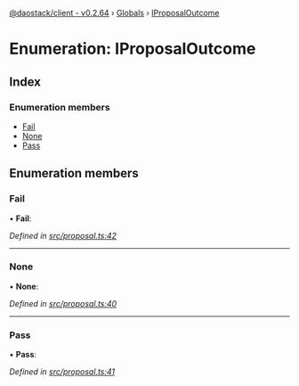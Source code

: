 [@daostack/client - v0.2.64](../README.md) › [Globals](../globals.md) › [IProposalOutcome](iproposaloutcome.md)

# Enumeration: IProposalOutcome

## Index

### Enumeration members

* [Fail](iproposaloutcome.md#fail)
* [None](iproposaloutcome.md#none)
* [Pass](iproposaloutcome.md#pass)

## Enumeration members

###  Fail

• **Fail**:

*Defined in [src/proposal.ts:42](https://github.com/daostack/client/blob/9d69996/src/proposal.ts#L42)*

___

###  None

• **None**:

*Defined in [src/proposal.ts:40](https://github.com/daostack/client/blob/9d69996/src/proposal.ts#L40)*

___

###  Pass

• **Pass**:

*Defined in [src/proposal.ts:41](https://github.com/daostack/client/blob/9d69996/src/proposal.ts#L41)*
